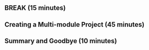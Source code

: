 




## BREAK (15 minutes)

## Creating a Multi-module Project (45 minutes)





## Summary and Goodbye (10 minutes)

